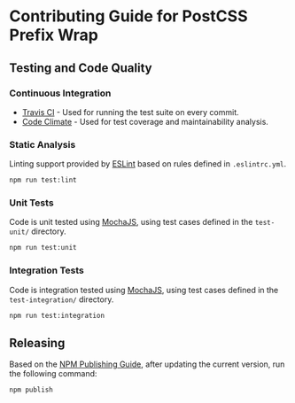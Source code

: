 
# Contributing Guide for PostCSS Prefix Wrap

## Testing and Code Quality

### Continuous Integration

* [Travis CI](https://travis-ci.org/dbtedman/postcss-prefixwrap) - Used for running the test suite on every commit.
* [Code Climate](https://codeclimate.com/github/dbtedman/postcss-prefixwrap) - Used for test coverage and maintainability analysis.

### Static Analysis

Linting support provided by [ESLint](http://eslint.org/) based on rules defined in `.eslintrc.yml`.

```bash
npm run test:lint
```

### Unit Tests

Code is unit tested using [MochaJS](https://mochajs.org), using test cases defined in the `test-unit/` directory.

```bash
npm run test:unit
```

### Integration Tests

Code is integration tested using [MochaJS](https://mochajs.org), using test cases defined in the `test-integration/` directory.

```bash
npm run test:integration
```

## Releasing

Based on the [NPM Publishing Guide](https://docs.npmjs.com/getting-started/publishing-npm-packages), after updating the current version, run the following command:

```bash
npm publish
```
